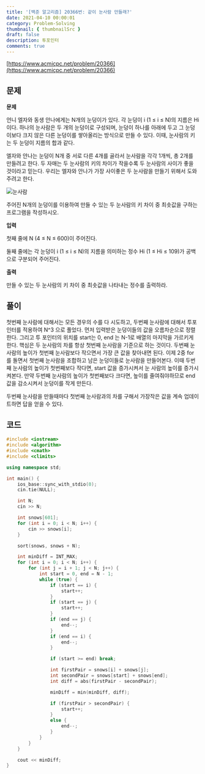 ```yaml
---
title: '[백준 알고리즘] 20366번: 같이 눈사람 만들래?'
date: 2021-04-10 00:00:01
category: Problem-Solving
thumbnail: { thumbnailSrc }
draft: false
description: 투포인터
comments: true
---
```


[https://www.acmicpc.net/problem/20366](https://www.acmicpc.net/problem/20366)

## 문제

**문제**<br>

언니 엘자와 동생 안나에게는 N개의 눈덩이가 있다. 각 눈덩이 i (1 ≤ i ≤ N)의 지름은 Hi 이다. 하나의 눈사람은 두 개의 눈덩이로 구성되며, 눈덩이 하나를 아래에 두고 그 눈덩이보다 크지 않은 다른 눈덩이를 쌓아올리는 방식으로 만들 수 있다. 이때, 눈사람의 키는 두 눈덩이 지름의 합과 같다.

엘자와 안나는 눈덩이 N개 중 서로 다른 4개를 골라서 눈사람을 각각 1개씩, 총 2개를 만들려고 한다. 두 자매는 두 눈사람의 키의 차이가 작을수록 두 눈사람의 사이가 좋을 것이라고 믿는다. 우리는 엘자와 안나가 가장 사이좋은 두 눈사람을 만들기 위해서 도와주려고 한다.

![눈사람](https://upload.acmicpc.net/65c871bd-cf26-4fd7-bda6-91728bbaf742/-/preview/)

주어진 N개의 눈덩이를 이용하여 만들 수 있는 두 눈사람의 키 차이 중 최솟값을 구하는 프로그램을 작성하시오.

**입력**<br>

첫째 줄에 N (4 ≤ N ≤ 600)이 주어진다.

둘째 줄에는 각 눈덩이 i (1 ≤ i ≤ N)의 지름을 의미하는 정수 Hi (1 ≤ Hi ≤ 109)가 공백으로 구분되어 주어진다.

**출력**<br>

만들 수 있는 두 눈사람의 키 차이 중 최솟값을 나타내는 정수를 출력하라.

## 풀이

첫번째 눈사람에 대해서는 모든 경우의 수를 다 시도하고, 두번째 눈사람에 대해서 투포인터를 적용하여 N^3 으로 풀었다. 먼저 입력받은 눈덩이들의 값을 오름차순으로 정렬한다. 그리고 투 포인터의 위치를 start는 0, end 는 N-1로 배열의 마지막을 가르키게 한다. 핵심은 두 눈사람의 차를 항상 첫번째 눈사람을 기준으로 하는 것이다. 두번째 눈사람의 높이가 첫번째 눈사람보다 작으면서 가장 큰 값을 찾아내면 된다. 이제 2중 for 를 돌면서 첫번째 눈사람을 조합하고 남은 눈덩이들로 눈사람을 만들어본다. 이때 두번째 눈사람의 높이가 첫번째보다 작다면, start 값을 증가시켜서 눈 사람의 높이를 증가시켜본다. 만약 두번째 눈사람의 높이가 첫번째보다 크다면, 높이를 줄여줘야하므로 end 값을 감소시켜서 눈덩이를 작게 만든다.

두번째 눈사람을 만들때마다 첫번째 눈사람과의 차를 구해서 가장작은 값을 계속 업데이트하면 답을 얻을 수 있다.

## 코드

```cpp
#include <iostream>
#include <algorithm>
#include <cmath>
#include <climits>

using namespace std;

int main() {
    ios_base::sync_with_stdio(0);
    cin.tie(NULL);

    int N;
    cin >> N;

    int snows[601];
    for (int i = 0; i < N; i++) {
        cin >> snows[i];
    }

    sort(snows, snows + N);

    int minDiff = INT_MAX;
    for (int i = 0; i < N; i++) {
        for (int j = i + 1; j < N; j++) {
            int start = 0, end = N - 1;
            while (true) {
                if (start == i) {
                    start++;
                }
                if (start == j) {
                    start++;
                }
                if (end == j) {
                    end--;
                }
                if (end == i) {
                    end--;
                }

                if (start >= end) break;

                int firstPair = snows[i] + snows[j];
                int secondPair = snows[start] + snows[end];
                int diff = abs(firstPair - secondPair);

                minDiff = min(minDiff, diff);

                if (firstPair > secondPair) {
                    start++;
                }
                else {
                    end--;
                }
            }
        }
    }

    cout << minDiff;
}

```
